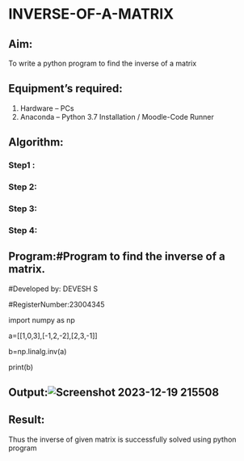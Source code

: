 # INVERSE-OF-A-MATRIX
## Aim:
To write a python program to find the inverse of a matrix
## Equipment’s required:
1. 	Hardware – PCs
2. 	Anaconda – Python 3.7 Installation / Moodle-Code Runner
## Algorithm:
### Step1 : 
### Step 2: 
### Step 3: 
### Step 4: 

## Program:#Program to find the inverse of a matrix.
#Developed by: DEVESH S

#RegisterNumber:23004345

import numpy as np

a=[[1,0,3],[-1,2,-2],[2,3,-1]]

b=np.linalg.inv(a)

print(b)
## Output:![Screenshot 2023-12-19 215508](https://github.com/23004345/INVERSE-OF-A-MATRIX/assets/138849203/e2994129-07f5-4431-be71-0d500f243be9)

## Result:
Thus the inverse of given matrix is successfully solved using python program

